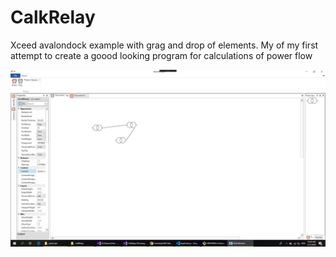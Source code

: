 # CalkRelay
Xceed avalondock example with grag and drop of elements.
My of my first attempt to create a goood looking program for calculations of power flow

![photo](image.png)
